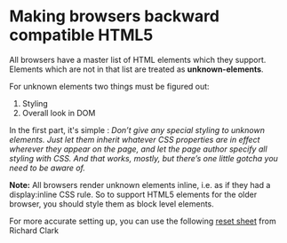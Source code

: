 # Making browsers backward compatible HTML5

All browsers have a master list of HTML elements which they support. Elements which are not in that list are treated as **unknown-elements**.

For unknown elements two things must be figured out:

1. Styling
2. Overall look in DOM

In the first part,  it's simple : 
*Don’t give any special styling to unknown elements. Just let them inherit whatever CSS properties are in effect wherever they appear on the page, and let the page author specify all styling with CSS. And that works, mostly, but there’s one little gotcha you need to be aware of.*

**Note:** All browsers render unknown elements inline, i.e. as if they had a display:inline CSS rule.
So to support HTML5 elements for the older browser, you should style them as block level elements.

For more accurate setting up, you can use the following [reset sheet](http://html5doctor.com/html-5-reset-stylesheet/) from Richard Clark
